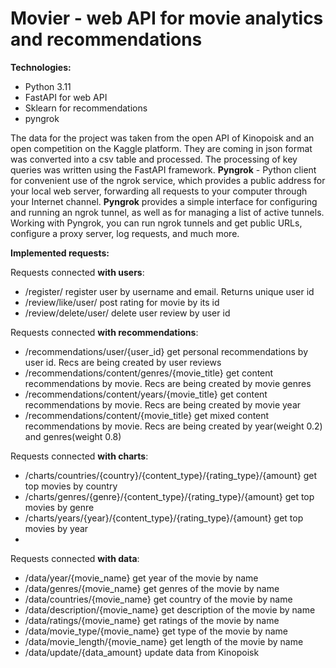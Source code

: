 # Movier - web API for movie analytics and recommendations

**Technologies:**
- Python 3.11
- FastAPI for web API
- Sklearn for recommendations
- pyngrok

The data for the project was taken from the open API of Kinopoisk and an open competition on the Kaggle platform. They are coming in json format was converted into a csv table and processed.
The processing of key queries was written using the FastAPI framework.
**Pyngrok** - Python client for convenient use of the ngrok service, which provides a public address for your local web server, forwarding all requests to your computer through your Internet channel.
**Pyngrok** provides a simple interface for configuring and running an ngrok tunnel, as well as for managing a list of active tunnels. Working with Pyngrok, you can run ngrok tunnels and get public URLs, configure a proxy server, log requests, and much more.

**Implemented requests:**

Requests connected **with users**:
- /register/ register user by username and email. Returns unique user id
- /review/like/user/ post rating for movie by its id
- /review/delete/user/ delete user review by user id

Requests connected **with recommendations**:
- /recommendations/user/{user_id} get personal recommendations by user id. Recs are being created by user reviews
- /recommendations/content/genres/{movie_title} get content recommendations by movie. Recs are being created by movie genres
- /recommendations/content/years/{movie_title} get content recommendations by movie. Recs are being created by movie year
- /recommendations/content/{movie_title} get mixed content recommendations by movie. Recs are being created by year(weight 0.2) and genres(weight 0.8)

Requests connected **with charts**:
- /charts/countries/{country}/{content_type}/{rating_type}/{amount} get top movies by country
- /charts/genres/{genre}/{content_type}/{rating_type}/{amount} get top movies by genre
- /charts/years/{year}/{content_type}/{rating_type}/{amount} get top movies by year
- 

Requests connected **with data**:
- /data/year/{movie_name} get year of the movie by name
- /data/genres/{movie_name} get genres of the movie by name
- /data/countries/{movie_name} get country of the movie by name
- /data/description/{movie_name} get description of the movie by name
- /data/ratings/{movie_name} get ratings of the movie by name
- /data/movie_type/{movie_name} get type of the movie by name
- /data/movie_length/{movie_name} get length of the movie by name
- /data/update/{data_amount} update data from Kinopoisk
